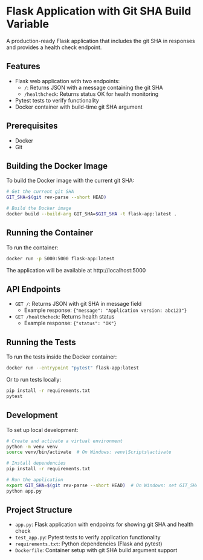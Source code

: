 # Flask Application with Git SHA Build Variable

A production-ready Flask application that includes the git SHA in responses and provides a health check endpoint.

## Features

- Flask web application with two endpoints:
  - `/`: Returns JSON with a message containing the git SHA
  - `/healthcheck`: Returns status OK for health monitoring
- Pytest tests to verify functionality
- Docker container with build-time git SHA argument

## Prerequisites

- Docker
- Git

## Building the Docker Image

To build the Docker image with the current git SHA:

```bash
# Get the current git SHA
GIT_SHA=$(git rev-parse --short HEAD)

# Build the Docker image
docker build --build-arg GIT_SHA=$GIT_SHA -t flask-app:latest .
```

## Running the Container

To run the container:

```bash
docker run -p 5000:5000 flask-app:latest
```

The application will be available at http://localhost:5000

## API Endpoints

- `GET /`: Returns JSON with git SHA in message field
  - Example response: `{"message": "Application version: abc123"}`
- `GET /healthcheck`: Returns health status
  - Example response: `{"status": "OK"}`

## Running the Tests

To run the tests inside the Docker container:

```bash
docker run --entrypoint "pytest" flask-app:latest
```

Or to run tests locally:

```bash
pip install -r requirements.txt
pytest
```

## Development

To set up local development:

```bash
# Create and activate a virtual environment
python -m venv venv
source venv/bin/activate  # On Windows: venv\Scripts\activate

# Install dependencies
pip install -r requirements.txt

# Run the application
export GIT_SHA=$(git rev-parse --short HEAD)  # On Windows: set GIT_SHA=...
python app.py
```

## Project Structure

- `app.py`: Flask application with endpoints for showing git SHA and health check
- `test_app.py`: Pytest tests to verify application functionality
- `requirements.txt`: Python dependencies (Flask and pytest)
- `Dockerfile`: Container setup with git SHA build argument support